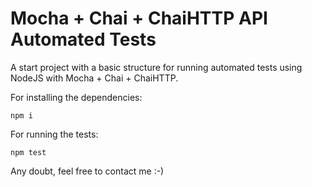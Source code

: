 # Mocha + Chai + ChaiHTTP API Automated Tests

A start project with a basic structure for running automated tests using NodeJS with Mocha + Chai + ChaiHTTP.

For installing the dependencies:
```
npm i
```

For running the tests:
```
npm test
```

Any doubt, feel free to contact me :-)
